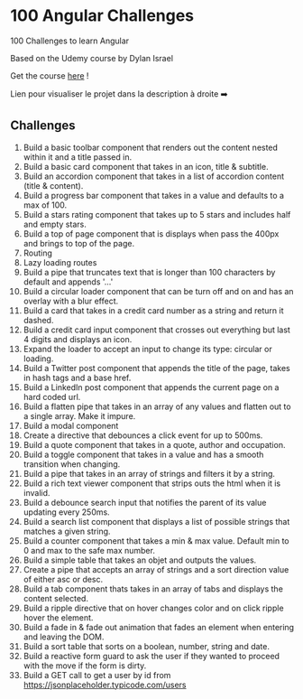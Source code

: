 # 100 Angular Challenges

100 Challenges to learn Angular

Based on the Udemy course by Dylan Israel

Get the course [here](https://www.udemy.com/course/100-angular-challenge/) !

Lien pour visualiser le projet dans la description à droite ➡️

## Challenges

1. Build a basic toolbar component that renders out the content nested within it and a title passed in.
2. Build a basic card component that takes in an icon, title & subtitle.
3. Build an accordion component that takes in a list of accordion content (title & content).
4. Build a progress bar component that takes in a value and defaults to a max of 100.
5. Build a stars rating component that takes up to 5 stars and includes half and empty stars.
6. Build a top of page component that is displays when pass the 400px and brings to top of the page.
7. Routing
8. Lazy loading routes
9. Build a pipe that truncates text that is longer than 100 characters by default and appends '...'
10. Build a circular loader component that can be turn off and on and has an overlay with a blur effect.
11. Build a card that takes in a credit card number as a string and return it dashed.
12. Build a credit card input component that crosses out everything but last 4 digits and displays an icon.
13. Expand the loader to accept an input to change its type: circular or loading.
14. Build a Twitter post component that appends the title of the page, takes in hash tags and a base href.
15. Build a LinkedIn post component that appends the current page on a hard coded url.
16. Build a flatten pipe that takes in an array of any values and flatten out to a single array. Make it impure.
17. Build a modal component
18. Create a directive that debounces a click event for up to 500ms.
19. Build a quote component that takes in a quote, author and occupation.
20. Build a toggle component that takes in a value and has a smooth transition when changing.
21. Build a pipe that takes in an array of strings and filters it by a string.
22. Build a rich text viewer component that strips outs the html when it is invalid.
23. Build a debounce search input that notifies the parent of its value updating every 250ms.
24. Build a search list component that displays a list of possible strings that matches a given string.
25. Build a counter component that takes a min & max value. Default min to 0 and max to the safe max number.
26. Build a simple table that takes an objet and outputs the values.
27. Create a pipe that accepts an array of strings and a sort direction value of either asc or desc.
28. Build a tab component thats takes in an array of tabs and displays the content selected.
29. Build a ripple directive that on hover changes color and on click ripple hover the element.
30. Build a fade in & fade out animation that fades an element when entering and leaving the DOM.
31. Build a sort table that sorts on a boolean, number, string and date.
32. Build a reactive form guard to ask the user if they wanted to proceed with the move if the form is dirty.
33. Build a GET call to get a user by id from https://jsonplaceholder.typicode.com/users 